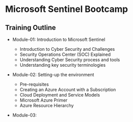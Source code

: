 # Microsoft Sentinel Bootcamp

## Training Outline

- Module-01: Introduction to Microsoft Sentinel

  - Introduction to Cyber Security and Challenges
  - Security Operations Center (SOC) Explained
  - Understanding Cyber Security process and tools
  - Understanding key security terminologies

- Module-02: Setting-up the environment

  - Pre-requisites
  - Creating an Azure Account with a Subscription
  - Cloud Deployment and Service Models
  - Microsoft Azure Primer
  - Azure Resource Hierarchy

- Module-03:
